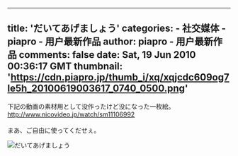 
---
title: 'だいてあげましょう'
categories: 
    - 社交媒体
    - piapro - 用户最新作品
author: piapro - 用户最新作品
comments: false
date: Sat, 19 Jun 2010 00:36:17 GMT
thumbnail: 'https://cdn.piapro.jp/thumb_i/xq/xqjcdc609og7le5h_20100619003617_0740_0500.png'
---

<div>   
<p class="cd_dtl_cap">下記の動画の素材用として没作ったけど没になった一枚絵。<br>
<a href="https://piapro.jp/jump/?url=http%3A%2F%2Fwww.nicovideo.jp%2Fwatch%2Fsm11106992" target="_blank">http://www.nicovideo.jp/watch/sm11106992</a><br>
<br>
まあ、ご自由に使ってくだせぇ。</p><div class="illust-whole">
<img src="https://cdn.piapro.jp/thumb_i/xq/xqjcdc609og7le5h_20100619003617_0740_0500.png" alt="だいてあげましょう" referrerpolicy="no-referrer">
</div>  
</div>
            